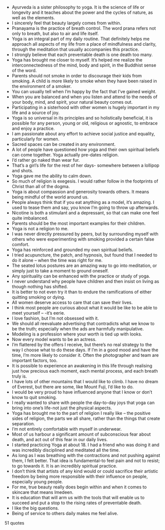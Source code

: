  - Ayurveda is a sister philosophy to yoga. It is the science of life or longevity and it teaches about the power and the cycles of nature, as well as the elements.
 - I sincerely feel that beauty largely comes from within.
 - Pranayama is the practice of breath control. The word prana refers not only to breath, but also to air and life itself.
 - Yoga is an integral part of my daily routine. That definitely helps me approach all aspects of my life from a place of mindfulness and clarity, through the meditation that usually accompanies this practice.
 - I strongly believe that each preventable death is one death too many.
 - Yoga has brought me closer to myself. It’s helped me realize the interconnectedness of the mind, body and spirit, in the Buddhist sense of the word.
 - Parents should not smoke in order to discourage their kids from smoking. A child is more likely to smoke when they have been raised in the environment of a smoker.
 - You can usually tell when I’m happy by the fact that I’ve gained weight.
 - When you are balanced and when you listen and attend to the needs of your body, mind, and spirit, your natural beauty comes out.
 - Participating in a sisterhood with other women is hugely important in my life and a source of joy.
 - Yoga is so universal in its principles and so holistically beneficial, it is possible for any person, young or old, religious or agnostic, to embrace and enjoy a practice.
 - I am passionate about any effort to achieve social justice and equality, particularly for women.
 - Sacred spaces can be created in any environment.
 - A lot of people have questioned how yoga and their own spiritual beliefs can come together. Yoga actually pre-dates religion.
 - I’d rather go naked than wear fur.
 - That’s a girl’s life for the rest of her days- somewhere between a lollipop and shots.
 - Yoga gave me the ability to calm down.
 - So much of religion is exegesis. I would rather follow in the footprints of Christ than all of the dogma.
 - Yoga is about compassion and generosity towards others. It means being mindful of the world around us.
 - People always think that if you eat anything as a model, it’s amazing. I used to tease them and say, you know I’m going to throw up afterwards.
 - Nicotine is both a stimulant and a depressant, so that can make one feel quite imbalanced.
 - Parents should be the most important examples for their children.
 - Yoga is not a religion to me.
 - I was never directly pressured by peers, but by surrounding myself with others who were experimenting with smoking provided a certain false comfort.
 - Yoga has reinforced and grounded my own spiritual beliefs.
 - I tried acupuncture, the patch, and hypnosis, but found that I needed to do it alone – when the time was right for me.
 - The seated lotus postures are an amazing way to go into meditation, or simply just to take a moment to ground oneself.
 - Any spirituality can be enhanced with the practice or study of yoga.
 - I never understand why people have children and then insist on living as though nothing has shifted.
 - It is better to not even try it than to endure the ramifications of either quitting smoking or dying.
 - All women deserve access to care that can save their lives.
 - I think most people are curious about what it would be like to be able to meet yourself – -it’s eerie.
 - I love fashion, but I’m not obsessed with it.
 - We should all reevaluate advertising that contradicts what we know to be the truth; especially when the ads are harmfully manipulative.
 - Modeling is a profession where your worth is tied up with looks.
 - Now every model wants to be an actress.
 - I’m flattered by the offers I receive, but there’s no real strategy to the way I choose what to do these days. If I’m in a good mood and have the time, I’m more likely to consider it. Often the photographer and team are important factors, too.
 - It is possible to experience an awakening in this life through realising just how precious each moment, each mental process, and each breath truly is.
 - I have lots of other mountains that I would like to climb. I have no dream of Everest, but there are some, like Mount Fuji, I’d like to do.
 - I would be very proud to have influenced anyone that I know or don’t know to quit smoking.
 - I really wanted to share with people the day-to-day joys that yoga can bring into one’s life-not just the physical aspects.
 - Yoga has brought me to the part of religion I really like – the positive sides of religion, the parts we all share, rather than the things that create separation.
 - I’m not entirely comfortable with myself in underwear.
 - Most of us harbour a significant amount of subconscious fear about death, and act out of this fear in our daily lives.
 - I started practicing Yoga at about 18. I had a friend who was doing it and was incredibly disciplined and meditated all the time.
 - As long as I was breathing with the contractions and not pushing against them, I felt better. That idea is fundamental-to feel pain and not to resist; to go towards it. It is an incredibly spiritual practice.
 - I don’t think that artists of any kind would or could sacrifice their artistic freedom by being more responsible with their influence on people, especially young people.
 - For me, true beauty really does begin within and when it comes to skincare that means Imedeen.
 - It is education that will arm us with the tools that will enable us to succeed and put a stop to the rising rates of preventable death.
 - I like the big questions.
 - Being of service to others daily makes me feel alive.

51 quotes